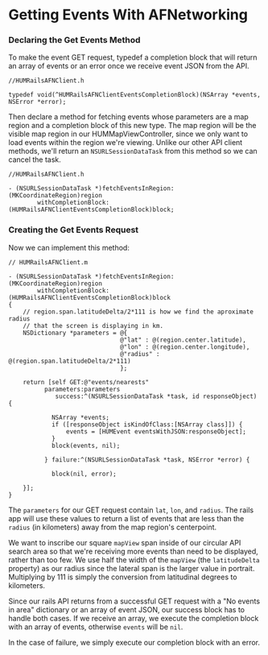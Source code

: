 # Getting Events With AFNetworking

### Declaring the Get Events Method

To make the event GET request, typedef a completion block that will return an array of events or an error once we receive event JSON from the API.

	//HUMRailsAFNClient.h
	
	typedef void(^HUMRailsAFNClientEventsCompletionBlock)(NSArray *events, NSError *error);
	
Then declare a method for fetching events whose parameters are a map region and a completion block of this new type. The map region will be the visible map region in our HUMMapViewController, since we only want to load events within the region we're viewing. Unlike our other API client methods, we'll return an `NSURLSessionDataTask` from this method so we can cancel the task.

	//HUMRailsAFNClient.h
	
	- (NSURLSessionDataTask *)fetchEventsInRegion:(MKCoordinateRegion)region
        	withCompletionBlock:(HUMRailsAFNClientEventsCompletionBlock)block;
        	
### Creating the Get Events Request

Now we can implement this method:

	// HUMRailsAFNClient.m
	
	- (NSURLSessionDataTask *)fetchEventsInRegion:(MKCoordinateRegion)region
	        withCompletionBlock:(HUMRailsAFNClientEventsCompletionBlock)block
	{
	    // region.span.latitudeDelta/2*111 is how we find the aproximate radius
	    // that the screen is displaying in km.
	    NSDictionary *parameters = @{
	                               @"lat" : @(region.center.latitude),
	                               @"lon" : @(region.center.longitude),
	                               @"radius" : @(region.span.latitudeDelta/2*111)
	                               };
	    
	    return [self GET:@"events/nearests"
	          parameters:parameters
	             success:^(NSURLSessionDataTask *task, id responseObject) {
	          
	            NSArray *events;
	            if ([responseObject isKindOfClass:[NSArray class]]) {
	                events = [HUMEvent eventsWithJSON:responseObject];
	            }
	            block(events, nil);
	                 
	          } failure:^(NSURLSessionDataTask *task, NSError *error) {
	              
	            block(nil, error);
	        
	    }];
	}
    
The `parameters` for our GET request contain `lat`, `lon`, and `radius`. The rails app will use these values to return a list of events that are less than the `radius` (in kilometers) away from the map region's centerpoint.

We want to inscribe our square `mapView` span inside of our circular API search area so that we're receiving more events than need to be displayed, rather than too few. We use half the width of the `mapView` (the `latitudeDelta`  property) as our radius since the lateral span is the larger value in portrait. Multiplying by 111 is simply the conversion from latitudinal degrees to kilometers.

Since our rails API returns from a successful GET request with a "No events in area" dictionary or an array of event JSON, our success block has to handle both cases. If we receive an array, we execute the completion block with an array of events, otherwise `events` will be `nil`.

In the case of failure, we simply execute our completion block with an error.

